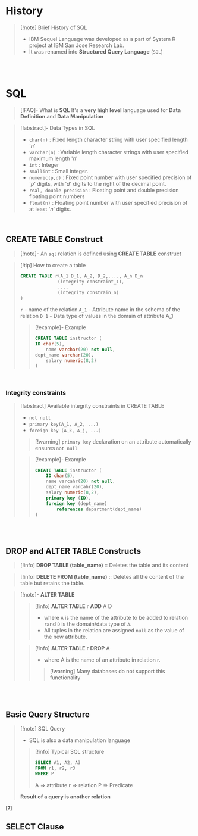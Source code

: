 # History
>[!note] Brief History of SQL
>- IBM Sequel Language was developed as a  part of System R project at IBM San Jose Research Lab.
>- It was renamed into **Structured Query Language** (`SQL`)

<br>
<br>

# SQL
>[!FAQ]- What is **SQL**
>It's a **very high level** language used for **Data Definition** and **Data Manipulation**

>[!abstract]- Data Types in SQL
>- `char(n)` : Fixed length character string with user specified length '*n*'
>- `varchar(n)` : Variable length character strings with user specified maximum length '*n*'
>- `int` : Integer
>- `smallint` : Small integer.
>- `numeric(p,d)` : Fixed point number with user specified precision of '*p*' digits, with '*d*' digits to the right of the decimal point.
>- `real, double precision` : Floating point and double precision floating point numbers
>- `float(n)` : Floating point number with user specified precision of at least '*n*' digits.

<br>

## CREATE TABLE Construct
>[!note]- An `sql` relation is defined using **CREATE TABLE** construct

> [!tip] How to create a table 
> ```sql
> CREATE TABLE r(A_1 D_1, A_2, D_2,...., A_n D_n
> 				(integrity constraint_1),
> 				...,
> 				(integrity constrain_n)
> )
> ```
>`r` - name of the relation
>`A_1` - Attribute name in the schema of the relation
> `D_1` - Data type of values in the domain of attribute A_1
> 
> > [!example]- Example
> > ```sql
> > CREATE TABLE instructor (
> >	ID char(5),
> > 	name varchar(20) not null,
> >	dept_name varchar(20),
> > 	salary numeric(8,2)
> >)
>> ```

<br>

### Integrity constraints
>[!abstract] Available integrity constraints in CREATE TABLE
>- `not null`
>- `primary key(A_1, A_2, ...)`
>- `foreign key (A_k, A_j, ...)`
>
>>[!warning] `primary key` declaration on an attribute automatically ensures `not null`
>
>
 >>[!example]- Example
 >>```sql
 >>	CREATE TABLE instructor (
 >>		ID char(5),
 >>		name varcahr(20) not null,
 >>		dept_name varcahr(20),			
 >>		salary numeric(8,2),
 >>		primary key (ID),
 >>		foreign key (dept_name)
 >>			references department(dept_name)
 >>	)
 >>```

<br>
<br>

## DROP and ALTER TABLE Constructs
>[!info] **DROP TABLE (table_name)** ::  Deletes the table and its content

>[!info] **DELETE FROM (table_name)** ::  Deletes all the content of the table but retains the table.

>[!note]- **ALTER TABLE**
>>[!info] **ALTER TABLE** r **ADD** A D
>>- where `A` is the name of the attribute to be added to relation `r`and `D` is the domain/data type of `A`.
>>- All tuples in the relation are assigned `null` as the value of the new attribute.
>
>>[!info] **ALTER TABLE** r **DROP** A
>>- where A is the name of an attribute in relation r.
>>> [!warning] Many databases do not support this functionality

<br>
<br>

## Basic Query Structure

>[!note] SQL Query
>
>- SQL is also a data manipulation language
>>[!info] Typical SQL structure
>>```SQL
>>SELECT A1, A2, A3
>>FROM r1, r2, r3
>>WHERE P
>>```
>>A => attribute
>>r => relation
>>P => Predicate
>
>**Result of a query is another relation**

[?]
<br>

## SELECT Clause

